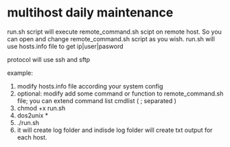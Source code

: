 # multihost daily maintenance

run.sh script will execute remote_command.sh scipt on remote host. So you can open and change remote_command.sh script as you wish.
run.sh will use hosts.info file to get ip|user|pasword

protocol will use ssh and sftp


example:
1.   modify hosts.info file according your system config
2.   optional: modify add some command or function to remote_command.sh file;  you can extend command list cmdlist ( ; separated )
3.   chmod +x run.sh
4.   dos2unix *
4.   ./run.sh
5.   it will create log folder and indisde log folder will create txt output for each host.
